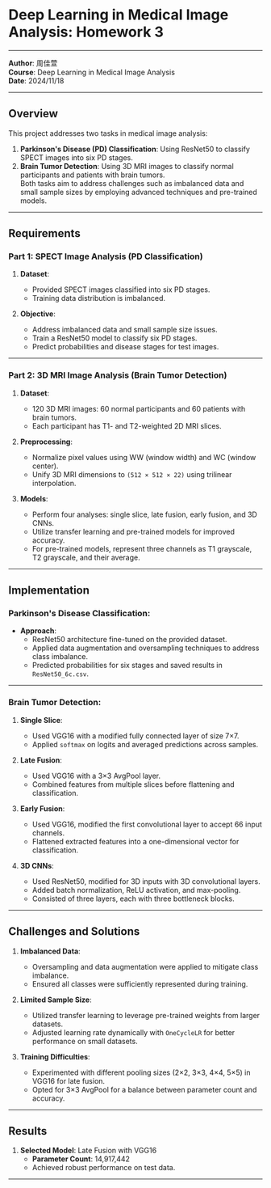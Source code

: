 # Deep Learning in Medical Image Analysis: Homework 3
---

**Author**: 周佳萱  
**Course**: Deep Learning in Medical Image Analysis  
**Date**: 2024/11/18  

---

## Overview

This project addresses two tasks in medical image analysis:  
1. **Parkinson's Disease (PD) Classification**: Using ResNet50 to classify SPECT images into six PD stages.  
2. **Brain Tumor Detection**: Using 3D MRI images to classify normal participants and patients with brain tumors.  
Both tasks aim to address challenges such as imbalanced data and small sample sizes by employing advanced techniques and pre-trained models.

---

## Requirements

### Part 1: SPECT Image Analysis (PD Classification)
1. **Dataset**:
   - Provided SPECT images classified into six PD stages.
   - Training data distribution is imbalanced.

2. **Objective**:
   - Address imbalanced data and small sample size issues.
   - Train a ResNet50 model to classify six PD stages.
   - Predict probabilities and disease stages for test images.

---

### Part 2: 3D MRI Image Analysis (Brain Tumor Detection)
1. **Dataset**:
   - 120 3D MRI images: 60 normal participants and 60 patients with brain tumors.
   - Each participant has T1- and T2-weighted 2D MRI slices.

2. **Preprocessing**:
   - Normalize pixel values using WW (window width) and WC (window center).
   - Unify 3D MRI dimensions to `(512 × 512 × 22)` using trilinear interpolation.

3. **Models**:
   - Perform four analyses: single slice, late fusion, early fusion, and 3D CNNs.
   - Utilize transfer learning and pre-trained models for improved accuracy.
   - For pre-trained models, represent three channels as T1 grayscale, T2 grayscale, and their average.

---

## Implementation

### Parkinson's Disease Classification:
- **Approach**: 
  - ResNet50 architecture fine-tuned on the provided dataset.
  - Applied data augmentation and oversampling techniques to address class imbalance.
  - Predicted probabilities for six stages and saved results in `ResNet50_6c.csv`.

---

### Brain Tumor Detection:
1. **Single Slice**:
   - Used VGG16 with a modified fully connected layer of size 7×7.
   - Applied `softmax` on logits and averaged predictions across samples.

2. **Late Fusion**:
   - Used VGG16 with a 3×3 AvgPool layer.
   - Combined features from multiple slices before flattening and classification.

3. **Early Fusion**:
   - Used VGG16, modified the first convolutional layer to accept 66 input channels.
   - Flattened extracted features into a one-dimensional vector for classification.

4. **3D CNNs**:
   - Used ResNet50, modified for 3D inputs with 3D convolutional layers.
   - Added batch normalization, ReLU activation, and max-pooling.
   - Consisted of three layers, each with three bottleneck blocks.

---

## Challenges and Solutions

1. **Imbalanced Data**:
   - Oversampling and data augmentation were applied to mitigate class imbalance.
   - Ensured all classes were sufficiently represented during training.

2. **Limited Sample Size**:
   - Utilized transfer learning to leverage pre-trained weights from larger datasets.
   - Adjusted learning rate dynamically with `OneCycleLR` for better performance on small datasets.

3. **Training Difficulties**:
   - Experimented with different pooling sizes (2×2, 3×3, 4×4, 5×5) in VGG16 for late fusion.
   - Opted for 3×3 AvgPool for a balance between parameter count and accuracy.

---

## Results

1. **Selected Model**: Late Fusion with VGG16  
   - **Parameter Count**: 14,917,442  
   - Achieved robust performance on test data.

---

